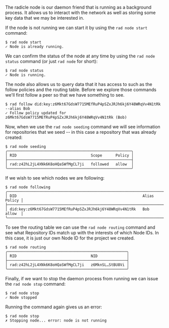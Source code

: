 The radicle node is our daemon friend that is running as a background
process. It allows us to interact with the network as well as storing
some key data that we may be interested in.

If the node is not running we can start it by using the `rad node
start` command:

```
$ rad node start
✓ Node is already running.
```

We can confirm the status of the node at any time by using the `rad
node status` command (or just `rad node` for short):

```
$ rad node status
✓ Node is running.
```

The node also allows us to query data that it has access to such as
the follow policies and the routing table. Before we explore
those commands we'll first follow a peer so that we have something to
see.

```
$ rad follow did:key:z6Mkt67GdsW7715MEfRuP4pSZxJRJh6kj6Y48WRqVv4N1tRk --alias Bob
✓ Follow policy updated for z6Mkt67GdsW7715MEfRuP4pSZxJRJh6kj6Y48WRqVv4N1tRk (Bob)
```

Now, when we use the `rad node seeding` command we will see
information for repositories that we seed -- in this case a
repository that was already created:

```
$ rad node seeding
╭───────────────────────────────────────────────────────╮
│ RID                                 Scope      Policy │
├───────────────────────────────────────────────────────┤
│ rad:z42hL2jL4XNk6K8oHQaSWfMgCL7ji   followed   allow  │
╰───────────────────────────────────────────────────────╯
```

If we wish to see which nodes we are following:

```
$ rad node following
╭───────────────────────────────────────────────────────────────────────────╮
│ DID                                                        Alias   Policy │
├───────────────────────────────────────────────────────────────────────────┤
│ did:key:z6Mkt67GdsW7715MEfRuP4pSZxJRJh6kj6Y48WRqVv4N1tRk   Bob     allow  │
╰───────────────────────────────────────────────────────────────────────────╯
```

To see the routing table we can use the `rad node routing` command and
see what Repository IDs match up with the interests of which Node
IDs. In this case, it is just our own Node ID for the project we
created.

```
$ rad node routing
╭─────────────────────────────────────────────────────╮
│ RID                                 NID             │
├─────────────────────────────────────────────────────┤
│ rad:z42hL2jL4XNk6K8oHQaSWfMgCL7ji   z6MknSL…StBU8Vi │
╰─────────────────────────────────────────────────────╯
```

Finally, if we want to stop the daemon process from running we can
issue the `rad node stop` command:

```
$ rad node stop
✓ Node stopped
```

Running the command again gives us an error:

```
$ rad node stop
✗ Stopping node... error: node is not running
```
